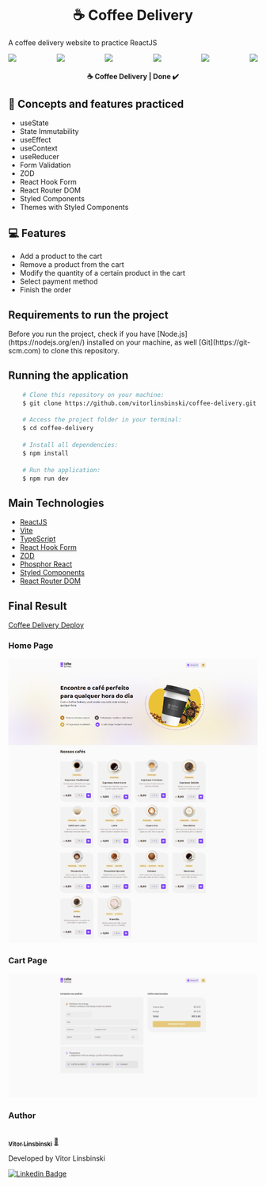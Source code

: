 <h1 align="center">☕ Coffee Delivery</h1>

A coffee delivery website to practice ReactJS

<div align="center">
  <div style="display: flex; justify-content: space-between; align-items: center;">
	<img src = "https://img.shields.io/static/v1?label=node&message=v16.15.0&color=blue&style=plastic&logo="/>
	<img src = "https://img.shields.io/static/v1?label=npm&message=v8.5.5&color=blue&style=plastic&logo="/>
	<img src = "https://img.shields.io/static/v1?label=Vite&message=v4.4.5&color=blue&style=plastic&logo="/>
	<img src = "https://img.shields.io/static/v1?label=ReactJS&message=v18.2.0&color=blue&style=plastic&logo="/>
	<img src = "https://img.shields.io/static/v1?label=TypeScript&message=v5.0.2&color=blue&style=plastic&logo="/>
	<img src = "https://img.shields.io/static/v1?label=Styled Components&message=v6.0.7&color=blue&style=plastic&logo="/>
  </div>
</div>



<h4 align="center"> 
	☕ Coffee Delivery | Done ✔️
</h4>

## 🚀 Concepts and features practiced

- useState
- State Immutability
- useEffect
- useContext
- useReducer
- Form Validation
- ZOD
- React Hook Form
- React Router DOM
- Styled Components
- Themes with Styled Components
  
## 💻 Features

- Add a product to the cart
- Remove a product from the cart
- Modify the quantity of a certain product in the cart
- Select payment method
- Finish the order

## Requirements to run the project

<p>Before you run the project, check if you have [Node.js](https://nodejs.org/en/) installed on your machine, as well [Git](https://git-scm.com) to clone this repository.</p>

## Running the application

```bash
    # Clone this repository on your machine:
    $ git clone https://github.com/vitorlinsbinski/coffee-delivery.git

    # Access the project folder in your terminal:
    $ cd coffee-delivery

    # Install all dependencies:
    $ npm install

    # Run the application:
    $ npm run dev
```

## Main Technologies

- [ReactJS](https://react.dev/)
- [Vite](https://vitejs.dev/)
- [TypeScript](https://www.typescriptlang.org/)
- [React Hook Form](https://www.react-hook-form.com/)
- [ZOD](https://zod.dev/)
- [Phosphor React](https://github.com/phosphor-icons/react)
- [Styled Components](https://styled-components.com/)
- [React Router DOM](https://reactrouter.com/en/main)

## Final Result

[Coffee Delivery Deploy](https://vitorlinsbinski.github.io/coffee-delivery) 

<h3>Home Page</h3>
<img src = "./src/assets/screencapture-vitorlinsbinski-github-io-coffee-delivery-2023-08-14-11_26_53.png"></img>

<h3>Cart Page</h3>
<img src = "./src/assets/screencapture-vitorlinsbinski-github-io-coffee-delivery-cart-2023-08-14-11_28_56.png"></img>

### Author

<a href="https://github.com/vitorlinsbinski">
 <img style="border-radius: 50%;" src="https://avatars.githubusercontent.com/u/69444717?v=4" width="100px;" alt=""/>
 <br />
 <sub><b>Vitor Linsbinski</b></sub></a> <a href="https://github.com/vitorlinsbinski" title="">🚀</a>

Developed by Vitor Linsbinski

[![Linkedin Badge](https://img.shields.io/badge/-Vitor-blue?style=flat-square&logo=Linkedin&logoColor=white&link=https://www.linkedin.com/in/vitorlinsbinski/)](https://www.linkedin.com/in/vitorlinsbinski/)


